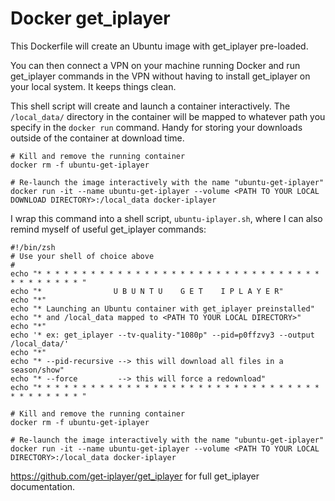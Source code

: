 # Docker get_iplayer

This Dockerfile will create an Ubuntu image with get_iplayer pre-loaded.

You can then connect a VPN on your machine running Docker and run get_iplayer commands in the VPN without having to install get_iplayer on your local system. It keeps things clean.

This shell script will create and launch a container interactively. The `/local_data/` directory in the container will be mapped to whatever path you specify in the `docker run` command. Handy for storing your downloads outside of the container at download time.

```
# Kill and remove the running container
docker rm -f ubuntu-get-iplayer

# Re-launch the image interactively with the name "ubuntu-get-iplayer"
docker run -it --name ubuntu-get-iplayer --volume <PATH TO YOUR LOCAL DOWNLOAD DIRECTORY>:/local_data docker-iplayer
```

I wrap this command into a shell script, `ubuntu-iplayer.sh`, where I can also remind myself of useful get_iplayer commands:

```
#!/bin/zsh
# Use your shell of choice above
#
echo "* * * * * * * * * * * * * * * * * * * * * * * * * * * * * * * * * * * * * * * * "
echo "*                U B U N T U    G E T    I P L A Y E R"
echo "*"
echo "* Launching an Ubuntu container with get_iplayer preinstalled"
echo "* and /local_data mapped to <PATH TO YOUR LOCAL DIRECTORY>"
echo "*"
echo '* ex: get_iplayer --tv-quality-"1080p" --pid=p0ffzvy3 --output /local_data/'
echo "*"
echo "* --pid-recursive --> this will download all files in a season/show"
echo "* --force         --> this will force a redownload"
echo "* * * * * * * * * * * * * * * * * * * * * * * * * * * * * * * * * * * * * * * * "

# Kill and remove the running container
docker rm -f ubuntu-get-iplayer

# Re-launch the image interactively with the name "ubuntu-get-iplayer"
docker run -it --name ubuntu-get-iplayer --volume <PATH TO YOUR LOCAL DIRECTORY>:/local_data docker-iplayer
```
https://github.com/get-iplayer/get_iplayer for full get_iplayer documentation.
